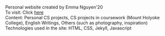 Personal website created by Emma Nguyen'20 <br />
To visit: Click <a href="https://emmanguyen28.github.io/">here</a> <br/>
Content: Personal CS projects, CS projects in coursework (Mount Holyoke College), English Writings, Others (such as photography, inspiration)<br />
Technologies used in the site: HTML, CSS, Jekyll, Javascript <br />
